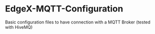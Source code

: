 # EdgeX-MQTT-Configuration
Basic configuration files to have connection with a MQTT Broker (tested with HiveMQ)

